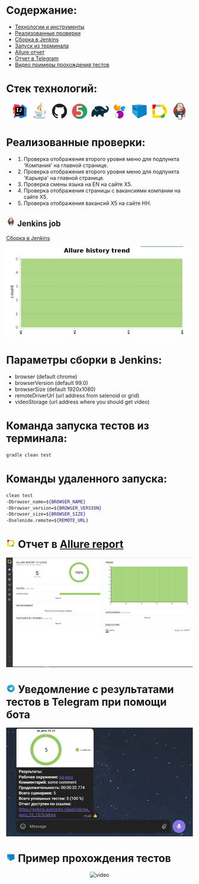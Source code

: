 ﻿# Содержание:

- [Технологии и инструменты](#rocket-технологии-и-инструменты)
- [Реализованные проверки](#scroll-реализованные-проверки)
- [Сборка в Jenkins](#-jenkins-job)
- [Запуск из терминала](#earth_africa-Запуск-тестов-из-терминала)
- [Allure отчет](#-отчет-в-allure-report)
- [Отчет в Telegram](#-уведомление-в-telegram-при-помощи-бота)
- [Видео примеры прохождения тестов](#-примеры-видео-о-прохождении-тестов)


# Стек технологий:

<p align="center">
<a href="https://www.jetbrains.com/idea/"><img src="images/Intelij_IDEA.svg" width="50" height="50"  alt="IDEA"/></a>
<a href="https://www.java.com/"><img src="images/Java.svg" width="50" height="50"  alt="Java"/></a>
<a href="https://github.com/"><img src="images/Github.svg" width="50" height="50"  alt="Github"/></a>
<a href="https://junit.org/junit5/"><img src="images/JUnit5.svg" width="50" height="50"  alt="JUnit 5"/></a>
<a href="https://gradle.org/"><img src="images/Gradle.svg" width="50" height="50"  alt="Gradle"/></a>
<a href="https://selenide.org/"><img src="images/Selenide.svg" width="50" height="50"  alt="Selenide"/></a>
<a href="https://aerokube.com/selenoid/"><img src="images/Selenoid.svg" width="50" height="50"  alt="Selenoid"/></a>
<a href="https://github.com/allure-framework/allure2"><img src="images/Allure_Report.svg" width="50" height="50"  alt="Allure"/></a>
<a href="https://www.jenkins.io/"><img src="images/Jenkins.svg" width="50" height="50"  alt="Jenkins"/></a>
</p>


# Реализованные проверки:

- 1. Проверка отображения второго уровня меню для подпункта 'Компания' на главной странице.
- 2. Проверка отображения второго уровня меню для подпункта 'Карьера' на главной странице.
- 3. Проверка смены языка на EN на сайте Х5.
- 4. Проверка отображения страницы с вакансиями компании на сайте Х5.
- 5. Проверка отображения вакансий Х5 на сайте HH.


## <img src="images/Jenkins.svg" width="25" height="25"  alt="Jenkins"/></a> Jenkins job

<a target="_blank" href="https://jenkins.autotests.cloud/job/Ponomarev_DZ_15//">Сборка в Jenkins</a>
<p align="center">
<a href="https://jenkins.autotests.cloud/job/Ponomarev_DZ_15/"><img src="images/jenkins_job_results.png" alt="Jenkins"/></a>
</p>


# Параметры сборки в Jenkins:

* browser (default chrome)
* browserVersion (default 99.0)
* browserSize (default 1920x1080)
* remoteDriverUrl (url address from selenoid or grid)
* videoStorage (url address where you should get video)


# Команда запуска тестов из терминала:

```bash
gradle clean test
```

# Команды удаленного запуска:

```bash
clean test
-Dbrowser_name=${BROWSER_NAME}
-Dbrowser_version=${BROWSER_VERSION}
-Dbrowser_size=${BROWSER_SIZE} 
-Dselenide.remote=${REMOTE_URL}
```


# <img src="images/Allure_Report.svg" width="25" height="25"  alt="Allure"/></a> Отчет в <a target="_blank" href="https://jenkins.autotests.cloud/job/Ponomarev_DZ_15/10/allure/">Allure report</a>



<p align="center">
<img title="Allure Overview Dashboard" src="images/allure_main_page.png">
</p>



# <img src="images/Telegram.svg" width="25" height="25"  alt="Allure"/></a> Уведомление с результатами тестов в Telegram при помощи бота

<p align="center">
<img title="Allure Overview Dashboard" src="images/telegram_bot.png">
</p>


# <img src="images/Selenoid.svg" width="25" height="25"  alt="Allure"/></a> Пример прохождения тестов

<p align="center">
 <img title="Selenoid Video" src="images/test_video.gif" width="250" height="153"  alt="video"> 
</p>

